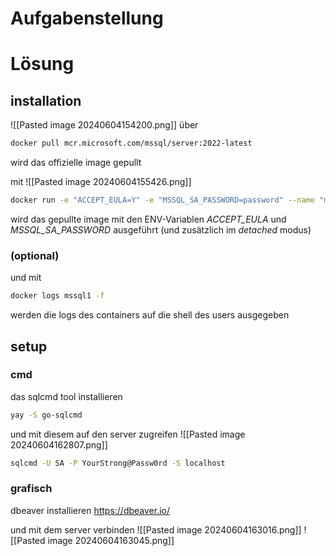 # Aufgabenstellung

# Lösung
## installation
![[Pasted image 20240604154200.png]]
über
```bash
docker pull mcr.microsoft.com/mssql/server:2022-latest
```
wird das offizielle image gepullt

mit 
![[Pasted image 20240604155426.png]]
```bash
docker run -e "ACCEPT_EULA=Y" -e "MSSQL_SA_PASSWORD=password" --name "mssql1" -d 994123c66ce4
```
wird das gepullte image mit den ENV-Variablen *ACCEPT_EULA* und *MSSQL_SA_PASSWORD* ausgeführt (und zusätzlich im *detached* modus)

### (optional)
und mit
```bash
docker logs mssql1 -f
```
werden die logs des containers auf die shell des users ausgegeben

## setup
### cmd
das sqlcmd tool installieren
```bash
yay -S go-sqlcmd
```

und mit diesem auf den server zugreifen
![[Pasted image 20240604162807.png]]
```bash
sqlcmd -U SA -P YourStrong@Passw0rd -S localhost
```

### grafisch
dbeaver installieren
https://dbeaver.io/

und mit dem server verbinden
![[Pasted image 20240604163016.png]]
![[Pasted image 20240604163045.png]]
